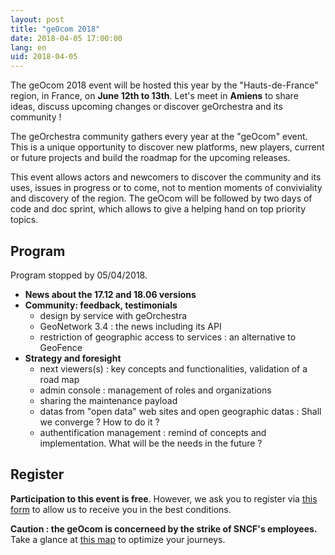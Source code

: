 ```yaml
---
layout: post
title: "geOcom 2018"
date: 2018-04-05 17:00:00
lang: en
uid: 2018-04-05
---
```


The geOcom 2018 event will be hosted this year by the "Hauts-de-France" region, in France, on **June 12th to 13th**. Let's meet in **Amiens** to share ideas, discuss upcoming changes or discover geOrchestra and its community !

<!--more-->

The geOrchestra community gathers every year at the "geOcom" event. This is a unique opportunity to discover new platforms, new players, current or future projects and build the roadmap for the upcoming releases.

This event allows actors and newcomers to discover the community and its uses, issues in progress or to come, not to mention moments of conviviality and discovery of the region.
The geOcom will be followed by two days of code and doc sprint, which allows to give a helping hand on top priority topics.

## Program

Program stopped by 05/04/2018.

- **News about the 17.12 and 18.06 versions**
- **Community: feedback, testimonials**
  - design by service with geOrchestra
  - GeoNetwork 3.4 : the news including its API
  - restriction of geographic access to services : an alternative to GeoFence
- **Strategy and foresight**
  - next viewers(s) : key concepts and functionalities, validation of a road map
  - admin console : management of roles and organizations
  - sharing the maintenance payload
  - datas from "open data" web sites and open geographic datas : Shall we converge ? How to do it ?
  - authentification management  : remind of concepts and implementation.  What will be the needs in the future ?

## Register

**Participation to this event is free**. However, we ask you to register via [this form](https://docs.google.com/forms/d/e/1FAIpQLSc2yH8xvbKM7fu7VVQDOj5TjXJ7cFZYItmSosfc-RG47AMtEQ/viewform) to allow us to receive you in the best conditions. 

**Caution : the geOcom is concerneed by the strike of SNCF's employees.** Take a glance at [this map](https://umap.openstreetmap.fr/fr/map/participants-au-geocom-2018_210735) to optimize your journeys.
